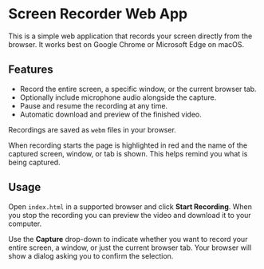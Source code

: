# Screen Recorder Web App

This is a simple web application that records your screen directly from the browser. It works best on Google Chrome or Microsoft Edge on macOS.

## Features
- Record the entire screen, a specific window, or the current browser tab.
- Optionally include microphone audio alongside the capture.
- Pause and resume the recording at any time.
- Automatic download and preview of the finished video.

Recordings are saved as `webm` files in your browser.

When recording starts the page is highlighted in red and the name of the
captured screen, window, or tab is shown. This helps remind you what is being
captured.

## Usage
Open `index.html` in a supported browser and click **Start Recording**. When you stop the recording you can preview the video and download it to your computer.

Use the **Capture** drop-down to indicate whether you want to record your entire
screen, a window, or just the current browser tab. Your browser will show a
dialog asking you to confirm the selection.
